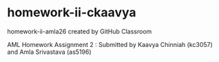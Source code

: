 # homework-ii-ckaavya
homework-ii-amla26 created by GitHub Classroom

AML Homework Assignment 2 : Submitted by Kaavya Chinniah (kc3057) and Amla Srivastava (as5196) 
